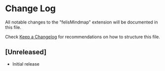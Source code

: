 # Change Log

All notable changes to the "felisMindmap" extension will be documented in this file.

Check [Keep a Changelog](http://keepachangelog.com/) for recommendations on how to structure this file.

## [Unreleased]

- Initial release